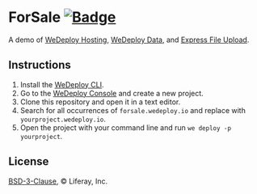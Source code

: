 # ForSale [![Badge](https://img.shields.io/badge/built%20with-wedeploy-00d46a.svg?style=flat)](http://wedeploy.com)

A demo of [WeDeploy Hosting](https://wedeploy.com/docs/hosting), [WeDeploy Data](https://wedeploy.com/docs/data), and [Express File Upload](https://www.npmjs.com/package/express-fileupload).

## Instructions

1. Install the [WeDeploy CLI](https://wedeploy.com/docs/intro/using-the-command-line/).
2. Go to the [WeDeploy Console](https://console.wedeploy.com) and create a new project.
3. Clone this repository and open it in a text editor.
4. Search for all occurrences of `forsale.wedeploy.io` and replace with `yourproject.wedeploy.io`.
5. Open the project with your command line and run `we deploy -p yourproject`.

## License

[BSD-3-Clause](./LICENSE.md), © Liferay, Inc.
